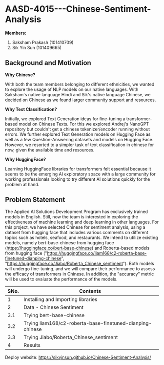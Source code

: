 # AASD-4015---Chinese-Sentiment-Analysis

<b>Members:</b> 
1. Saksham Prakash (101410709) 
2. Sik Yin Sun (101409665)

## Background and Motivation
<b> Why Chinese? </b>

With both the team members belonging to different ethnicities, we wanted to explore the usage of NLP models on our native languages. With Saksham's native language Hindi and Sik's native language Chinese, we decided on Chinese as we found larger community support and resources.

<b> Why Text Classification?</b>

Initially, we explored Text Generation ideas for fine-tuning a transformer-based model on Chinese Texts. For this we explored Andrej's NanoGPT repository but couldn't get a chinese tokenizer/encoder running without errors. We further explored Text Generation models on Hugging Face as well as a few Question-Answering datasets and models on Hugging Face. However, we resorted to a simpler task of text classification in chinese for now, given the available time and resources.

<b> Why HuggingFace? </b>

Learning HuggingFace libraries for transformers felt essential because it seems to be the emerging AI exploratory space with a large community for working professionals looking to try different AI solutions quickly for the problem at hand.

## Problem Statement

The Applied AI Solutions Development Program has exclusively trained models in English. Still, now the team is interested in exploring the effectiveness of machine learning and deep learning in other languages. For this project, we have selected Chinese for sentiment analysis, using a dataset from hugging face that includes various comments on different topics such as hotels, seafood, and restaurants. We intend to utilize existing models, namely bert-base-chinese from hugging face (https://huggingface.co/bert-base-chinese) and Roberta-based models from hugging face ("https://huggingface.co/liam168/c2-roberta-base-finetuned-dianping-chinese", "https://huggingface.co/Jiabo/Roberta_Chinese_sentiment"). Both models will undergo fine-tuning, and we will compare their performance to assess the efficacy of transformers in Chinese. In addition, the "accuracy" metric will be used to evaluate the performance of the models.

| SNo. | Contents |
| -------- | -------- |
| 1 | Installing and Importing libraries |
| 2 | Data - Chinese Sentiment |
| 3.1 | Trying bert-base-chinese |
| 3.2 | Trying liam168/c2-roberta-base-finetuned-dianping-chinese |
| 3.3 | Trying Jiabo/Roberta_Chinese_sentiment |
| 4 | Results |

Deploy website: https://sikyinsun.github.io/Chinese-Sentiment-Analysis/

